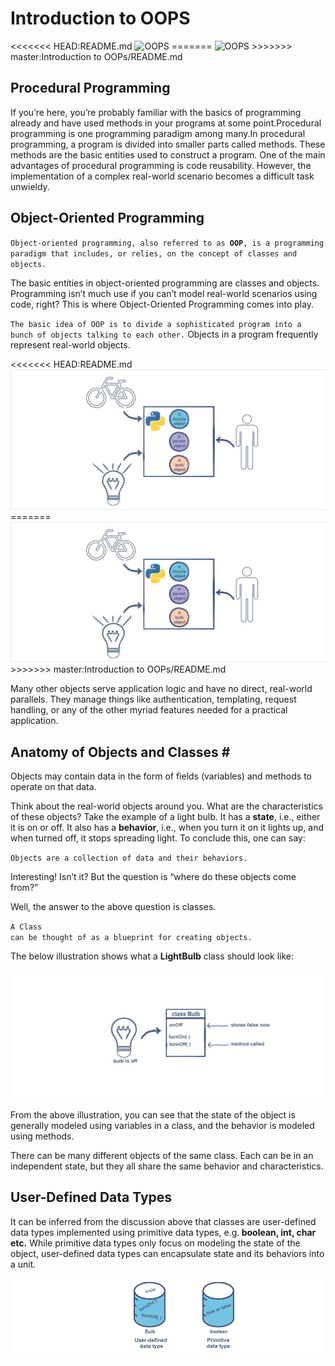<!DOCTYPE html>
<h1>Introduction to OOPS</h1>
<<<<<<< HEAD:README.md
<img src="Images/oops.png" alt="OOPS">
=======
<img src="Images\oops.png" alt="OOPS">
>>>>>>> master:Introduction to OOPs/README.md
<h2>Procedural Programming </h2>
<p>If you’re here, you’re probably familiar with the basics of programming already and have used methods in
 your programs at some point.Procedural programming is one programming paradigm among many.In procedural programming, a program is 
 divided into smaller parts called methods. These methods are the basic entities used to construct a program. One of the main advantages
 of procedural programming is code reusability. However, the implementation of a complex real-world scenario becomes a difficult task 
  unwieldy.</p>
 <h2>Object-Oriented Programming </h2> 
 <p><code>Object-oriented programming, also referred to as <b>OOP</b>, is a programming paradigm that includes, or relies, on the concept of classes and objects.</code></p>
<p></p>The basic entities in object-oriented programming are classes and objects.
Programming isn’t much use if you can’t model real-world scenarios using code, right? 
This is where Object-Oriented Programming comes into play.</p>
<p><code>The basic idea of OOP is to divide a sophisticated program into a bunch of objects talking to each other.</code>
Objects in a program frequently represent real-world objects.</p>
<<<<<<< HEAD:README.md
<img src="Images/Image1.png">
=======
<img src="Images\Image1.png">
>>>>>>> master:Introduction to OOPs/README.md
<p>Many other objects serve application logic and have no direct, real-world parallels. They manage things like authentication, templating, request handling, or any of the other myriad features needed for a practical application.</p>    
<h2>Anatomy of Objects and Classes #</h2>
<p>Objects may contain data in the form of fields (variables) and methods to operate on that data.</p>
<p>Think about the real-world objects around you. What are the characteristics of these objects? Take the example of a light bulb. It has a <b>state</b>, i.e., either it is on or off. It also has a <b>behavior</b>, i.e., when you turn it on it lights up, and when turned off, it stops spreading light. To conclude this, one can say:</p>
<code>Objects are a collection of data and their behaviors.</code>
<p>Interesting! Isn’t it? But the question is “where do these objects come from?”

Well, the answer to the above question is classes.</p>
<code>A Class can be thought of as a blueprint for creating objects.</code>
<p>The below illustration shows what a <b>LightBulb</b> class should look like:</p>
<img src="Images/image2.png",alt="classes">
<p>From the above illustration, you can see that the state of the object is generally modeled using variables in a class, and the behavior is modeled using methods.</p>

<p>There can be many different objects of the same class. Each can be in an independent state, but they all share the same behavior and characteristics.</p>

<h2>User-Defined Data Types </h2>
<p>It can be inferred from the discussion above that classes are user-defined data types implemented using primitive data types, e.g.<b> boolean, int, char etc.</b> While primitive data types only focus on modeling the state of the object, user-defined data types can encapsulate state and its behaviors into a unit.</p>
<img src="Images/image3.png">